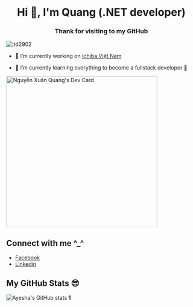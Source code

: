 <h1 align="center">Hi 👋, I'm Quang (.NET developer)</h1>
<h3 align="center">Thank for visiting to my GitHub</h3>

<p align="left"> <img src="https://komarev.com/ghpvc/?username=itd2902&label=Profile%20views&color=0e75b6&style=flat" alt="itd2902" /> </p>

- 🔭 I’m currently working on [Ichiba Việt Nam](https://ichiba.vn/)

- 🌱 I’m currently learning everything to become a fullstack developer 🤣

<a href="https://app.daily.dev/itd2902"><img src="https://api.daily.dev/devcards/07cfe14eb0304b70855b324ae44827eb.png?r=2mh" width="400" alt="Nguyễn Xuân Quang's Dev Card"/></a>

## Connect with me ^_^ 

- [Facebook](https://www.facebook.com/itd2902)
- [Linkedin](https://www.linkedin.com/in/quangnx99/)

## My GitHub Stats 😎
![Ayesha's GitHub stats](https://github-readme-stats.vercel.app/api?username=itd2902&theme=cobalt&show_icons=true)
**1**
